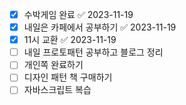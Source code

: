 - [x] 수박게임 완료 ✅ 2023-11-19
- [x] 내일은 카페에서 공부하기 ✅ 2023-11-19
- [x] 11시 교환 ✅ 2023-11-19
- [ ] 내일 프로토패턴 공부하고 블로그 정리
- [ ] 개인쪽 완료하기
- [ ] 디자인 패턴 책 구매하기
- [ ] 자바스크립트 복습